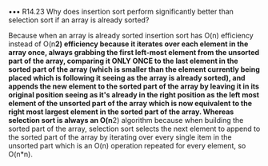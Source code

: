 ••• R14.23 Why does insertion sort perform significantly better than selection sort if an array is already sorted?

Because when an array is already sorted insertion sort has O(n) efficiency instead of O(n**2) efficiency because it iterates over each element in the array once, always grabbing the first left-most element from the unsorted part of the array, comparing it ONLY ONCE to the last element in the sorted part of the array (which is smaller than the element currently being placed which is following it seeing as the array is already sorted), and appends the new element to the sorted part of the array by leaving it in its original position seeing as it's already in the right position as the left most element of the unsorted part of the array which is now equivalent to the right most largest element in the sorted part of the array.
Whereas selection sort is always an O(n**2) algorithm because when building the sorted part of the array, selection sort selects the next element to append to the sorted part of the array by iterating over every single item in the unsorted part which is an O(n) operation repeated for every element, so O(n*n).

